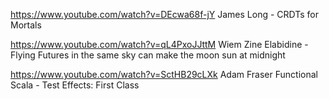 https://www.youtube.com/watch?v=DEcwa68f-jY James Long - CRDTs for Mortals

https://www.youtube.com/watch?v=qL4PxoJJttM Wiem Zine Elabidine - Flying Futures in the same sky can make the moon sun at midnight

https://www.youtube.com/watch?v=SctHB29cLXk Adam Fraser Functional Scala - Test Effects: First Class
